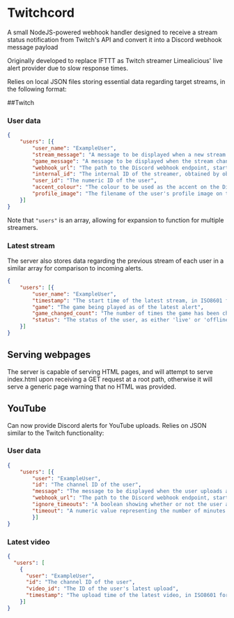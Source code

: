 # Twitchcord
A small NodeJS-powered webhook handler designed to receive a stream status notification from Twitch's API and convert it into a Discord webhook message payload

Originally developed to replace IFTTT as Twitch streamer Limealicious' live alert provider due to slow response times.

Relies on local JSON files storing essential data regarding target streams, in the following format:

##Twitch

### User data

```JSON
{
	"users": [{
		"user_name": "ExampleUser",
		"stream_message": "A message to be displayed when a new stream starts.",
		"game_message": "A message to be displayed when the stream changes game mid-stream.",
		"webhook_url": "The path to the Discord webhook endpoint, starting with /api/webhooks/...",
		"internal_id": "The internal ID of the streamer, obtained by observing the URL of their stream thumbnails. Often just their username in lowercase, but has sometimes been observed to be different.",
		"user_id": "The numeric ID of the user",
		"accent_colour": "The colour to be used as the accent on the Discord message embed",
		"profile_image": "The filename of the user's profile image on the Twitch CDN"
	}]
}
```
Note that `"users"` is an array, allowing for expansion to function for multiple streamers.

### Latest stream

The server also stores data regarding the previous stream of each user in a similar array for comparison to incoming alerts.
```JSON
{
	"users": [{
		"user_name": "ExampleUser",
		"timestamp": "The start time of the latest stream, in ISO8601 format: YYYY-MM-DDTHH:MM:SSZ",
		"game": "The game being played as of the latest alert",
		"game_changed_count": "The number of times the game has been changed in one stream",
		"status": "The status of the user, as either 'live' or 'offline'"
	}]
}
```

## Serving webpages

The server is capable of serving HTML pages, and will attempt to serve index.html upon receiving a GET request at a root path, otherwise it will serve a generic page warning that no HTML was provided.

## YouTube
Can now provide Discord alerts for YouTube uploads. Relies on JSON similar to the Twitch functionality:

### User data

```JSON
{
	"users": [{
		"user": "ExampleUser",
		"id": "The channel ID of the user",
		"message": "The message to be displayed when the user uploads a video. Should always be followed by either a trailing space or a line break.",
		"webhook_url": "The path to the Discord webhook endpoint, starting with /api/webhooks/...",
		"ignore_timeouts": "A boolean showing whether or not the user allows bulk alerts for bulk uploads",
		"timeout": "A numeric value representing the number of minutes to wait between upload alerts if ignore_timeouts is set to false."
		}]
}
```
### Latest video

```JSON
{
  "users": [
    {
      "user": "ExampleUser",
      "id": "The channel ID of the user",
      "video_id": "The ID of the user's latest upload",
      "timestamp": "The upload time of the latest video, in ISO8601 format: YYYY-MM-DDTHH:MM:SSZ"
    }]
}
```
